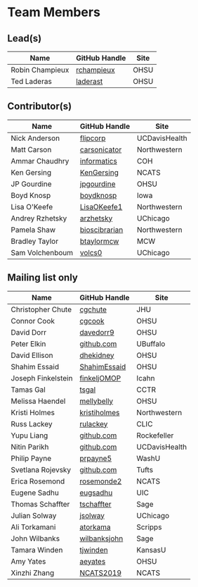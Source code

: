 # Team Members

## Lead(s)
Name | GitHub Handle | Site
-- | -- | --
Robin Champieux | [rchampieux](https://github.com/rchampieux) | OHSU
Ted Laderas | [laderast](https://github.com/laderast) | OHSU

## Contributor(s)
Name | GitHub Handle | Site
-- | -- | --
Nick Anderson | [flipcorp](http://github.com/flipcorp) | UCDavisHealth
Matt Carson | [carsonicator](https://github.com/carsonicator) | Northwestern
Ammar Chaudhry | [informatics](https://github.com/achaudhry615/informatics) | COH
Ken Gersing | [KenGersing](https://github.com/KenGersing) | NCATS
JP Gourdine | [jpgourdine](https://github.com/jpgourdine) | OHSU
Boyd Knosp | [boydknosp](http://github.com/boydknosp) | Iowa
Lisa O'Keefe | [LisaOKeefe1](https://github.com/LisaOKeefe1) | Northwestern
Andrey Rzhetsky | [arzhetsky](http://github.com/arzhetsky) | UChicago
Pamela Shaw | [bioscibrarian](https://github.com/bioscibrarian) | Northwestern
Bradley Taylor | [btaylormcw](https://github.com/btaylormcw) | MCW
Sam Volchenboum | [volcs0](https://github.com/volcs0) | UChicago

## Mailing list only
Name | GitHub Handle | Site
-- | -- | --
Christopher Chute | [cgchute](https://github.com/cgchute) | JHU
Connor Cook | [cgcook](https://github.com/cgcook) | OHSU
David Dorr | [davedorr9](http://github.com/davedorr9) | OHSU
Peter Elkin | [github.com](http://github.com) | UBuffalo
David Ellison | [dhekidney](http://github.com/dhekidney) | OHSU
Shahim Essaid | [ShahimEssaid](http://github.com/ShahimEssaid) | OHSU
Joseph Finkelstein | [finkeljOMOP](http://github.com/finkeljOMOP) | Icahn
Tamas Gal | [tsgal](https://github.com/tsgal) | CCTR
Melissa Haendel | [mellybelly](http://github.com/mellybelly) | OHSU
Kristi Holmes | [kristiholmes](http://github.com/kristiholmes) | Northwestern
Russ Lackey | [rulackey](https://github.com/rulackey) | CLIC
Yupu Liang | [github.com](http://github.com) | Rockefeller
Nitin Parikh | [github.com](http://github.com) | UCDavisHealth
Philip Payne | [prpayne5](http://github.com/prpayne5) | WashU
Svetlana Rojevsky | [github.com](http://github.com) | Tufts
Erica Rosemond | [rosemonde2](http://github.com/rosemonde2) | NCATS
Eugene Sadhu | [eugsadhu](https://github.com/eugsadhu) | UIC
Thomas Schaffter | [tschaffter](https://github.com/tschaffter) | Sage
Julian Solway | [jsolway](http://github.com/jsolway) | UChicago
Ali Torkamani | [atorkama](https://github.com/atorkama) | Scripps
John Wilbanks | [wilbanksjohn](http://github.com/wilbanksjohn) | Sage
Tamara Winden | [tjwinden](http://github.com/tjwinden) | KansasU
Amy Yates | [aeyates](https://github.com/aeyates) | OHSU
Xinzhi Zhang | [NCATS2019](https://github.com/NCATS2019) | NCATS


